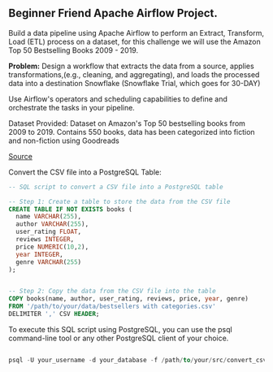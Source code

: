## **Beginner Friend Apache Airflow Project.**

Build a data pipeline using Apache Airflow to perform an Extract, Transform, Load (ETL) process on a dataset, for this challenge we will use the Amazon Top 50 Bestselling Books 2009 - 2019. 

**Problem:**
Design a workflow that extracts the data from a source, applies transformations,(e.g., cleaning, and aggregating), and loads the processed data into a destination Snowflake (Snowflake Trial, which goes for 30-DAY)

Use Airflow's operators and scheduling capabilities to define and orchestrate the tasks in your pipeline.

Dataset Provided: Dataset on Amazon's Top 50 bestselling books from 2009 to 2019. Contains 550 books, data has been categorized into fiction and non-fiction using Goodreads 

[Source](https://www.kaggle.com/datasets/sootersaalu/amazon-top-50-bestselling-books-2009-2019) 


Convert the CSV file into a PostgreSQL Table: 


```sql 
-- SQL script to convert a CSV file into a PostgreSQL table

-- Step 1: Create a table to store the data from the CSV file
CREATE TABLE IF NOT EXISTS books (
  name VARCHAR(255),
  author VARCHAR(255),
  user_rating FLOAT,
  reviews INTEGER,
  price NUMERIC(10,2),
  year INTEGER,
  genre VARCHAR(255)
);


-- Step 2: Copy the data from the CSV file into the table
COPY books(name, author, user_rating, reviews, price, year, genre)
FROM '/path/to/your/data/bestsellers with categories.csv'
DELIMITER ',' CSV HEADER; 
```

To execute this SQL script using PostgreSQL, you can use the psql command-line tool or any other PostgreSQL client of your choice.


```sql  

psql -U your_username -d your_database -f /path/to/your/src/convert_csv_to_table.sql 

```
